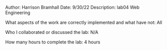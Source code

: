 Author: Harrison Bramhall
Date: 9/30/22
Description: lab04 Web Engineering

What aspects of the work are correctly implemented and what have not:
All

Who I collaborated or discussed the lab:
N/A


How many hours to complete the lab:
4 hours